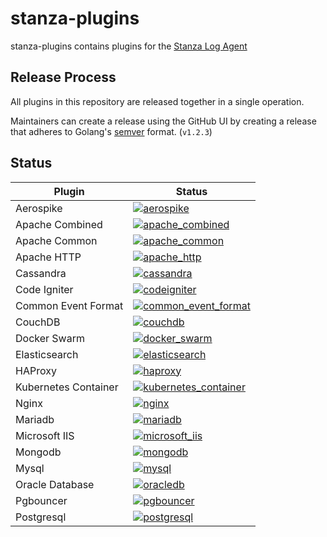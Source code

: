 # stanza-plugins

stanza-plugins contains plugins for the [Stanza Log Agent](https://github.com/observIQ/stanza)

## Release Process

All plugins in this repository are released together in a single operation.

Maintainers can create a release using the GitHub UI by creating a release that adheres to Golang's [semver](https://godoc.org/github.com/rogpeppe/go-internal/semver) format. (`v1.2.3`)

## Status

| Plugin               | Status                                                                                                                                                                                                   |
| -------------------- | -------------------------------------------------------------------------------------------------------------------------------------------------------------------------------------------------------- |
| Aerospike            | [![aerospike](https://github.com/observIQ/stanza-plugins/actions/workflows/plugin_aerospike.yml/badge.svg)](https://github.com/observIQ/stanza-plugins/actions/workflows/plugin_aerospike.yml)           |
| Apache Combined      | [![apache_combined](https://github.com/observIQ/stanza-plugins/actions/workflows/plugin_apache_combined.yml/badge.svg)](https://github.com/observIQ/stanza-plugins/actions/workflows/plugin_apache_combined.yml) |
| Apache Common        | [![apache_common](https://github.com/observIQ/stanza-plugins/actions/workflows/plugin_apache_common.yml/badge.svg)](https://github.com/observIQ/stanza-plugins/actions/workflows/plugin_apache_common.yml) |
| Apache HTTP          | [![apache_http](https://github.com/observIQ/stanza-plugins/actions/workflows/plugin_apache_http.yml/badge.svg)](https://github.com/observIQ/stanza-plugins/actions/workflows/plugin_apache_http.yml) |
| Cassandra            | [![cassandra](https://github.com/observIQ/stanza-plugins/actions/workflows/plugin_cassandra.yaml/badge.svg)](https://github.com/observIQ/stanza-plugins/actions/workflows/plugin_cassandra.yaml) |
| Code Igniter         | [![codeigniter](https://github.com/observIQ/stanza-plugins/actions/workflows/plugin_codeigniter.yml/badge.svg)](https://github.com/observIQ/stanza-plugins/actions/workflows/plugin_codeigniter.yml) |
| Common Event Format  | [![common_event_format](https://github.com/observIQ/stanza-plugins/actions/workflows/plugin_common_event_format.yml/badge.svg)](https://github.com/observIQ/stanza-plugins/actions/workflows/plugin_common_event_format.yml) |
| CouchDB              | [![couchdb](https://github.com/observIQ/stanza-plugins/actions/workflows/plugin_couchdb.yml/badge.svg)](https://github.com/observIQ/stanza-plugins/actions/workflows/plugin_couchdb.yml) |
| Docker Swarm         | [![docker_swarm](https://github.com/observIQ/stanza-plugins/actions/workflows/plugin_docker_swarm.yml/badge.svg)](https://github.com/observIQ/stanza-plugins/actions/workflows/plugin_docker_swarm.yml) |
| Elasticsearch        | [![elasticsearch](https://github.com/observIQ/stanza-plugins/actions/workflows/plugin_elasticsearch.yaml/badge.svg)](https://github.com/observIQ/stanza-plugins/actions/workflows/plugin_elasticsearch.yaml) |
| HAProxy              | [![haproxy](https://github.com/observIQ/stanza-plugins/actions/workflows/plugin_haproxy.yml/badge.svg)](https://github.com/observIQ/stanza-plugins/actions/workflows/plugin_haproxy.yml) |
| Kubernetes Container | [![kubernetes_container](https://github.com/observIQ/stanza-plugins/actions/workflows/plugin_kubernetes_container.yml/badge.svg)](https://github.com/observIQ/stanza-plugins/actions/workflows/plugin_kubernetes_container.yml) |
| Nginx                | [![nginx](https://github.com/observIQ/stanza-plugins/actions/workflows/plugin_nginx.yml/badge.svg)](https://github.com/observIQ/stanza-plugins/actions/workflows/plugin_nginx.yml) |
| Mariadb              | [![mariadb](https://github.com/observIQ/stanza-plugins/actions/workflows/plugin_mariadb.yml/badge.svg)](https://github.com/observIQ/stanza-plugins/actions/workflows/plugin_mariadb.yml) |
| Microsoft IIS        | [![microsoft_iis](https://github.com/observIQ/stanza-plugins/actions/workflows/plugin_microsoft_iis.yml/badge.svg)](https://github.com/observIQ/stanza-plugins/actions/workflows/plugin_microsoft_iis.yml) |
| Mongodb              | [![mongodb](https://github.com/observIQ/stanza-plugins/actions/workflows/plugin_mongodb.yaml/badge.svg)](https://github.com/observIQ/stanza-plugins/actions/workflows/plugin_mongodb.yaml) |
| Mysql                | [![mysql](https://github.com/observIQ/stanza-plugins/actions/workflows/plugin_mysql.yml/badge.svg)](https://github.com/observIQ/stanza-plugins/actions/workflows/plugin_mysql.yml) |
| Oracle Database      | [![oracledb](https://github.com/observIQ/stanza-plugins/actions/workflows/plugin_oracledb.yml/badge.svg)](https://github.com/observIQ/stanza-plugins/actions/workflows/plugin_oracledb.yml) |
| Pgbouncer            | [![pgbouncer](https://github.com/observIQ/stanza-plugins/actions/workflows/plugin_pgbouncer.yaml/badge.svg)](https://github.com/observIQ/stanza-plugins/actions/workflows/plugin_pgbouncer.yaml) |
| Postgresql           | [![postgresql](https://github.com/observIQ/stanza-plugins/actions/workflows/plugin_postgresql.yaml/badge.svg)](https://github.com/observIQ/stanza-plugins/actions/workflows/plugin_postgresql.yaml) |

